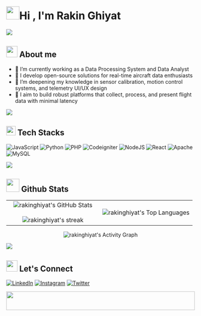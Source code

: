 <!--Title-->
<h1 align="left"><img src="https://media.giphy.com/media/hvRJCLFzcasrR4ia7z/giphy.gif" width="35"><b>Hi , I'm Rakin Ghiyat </b></h1>

<img src="https://user-images.githubusercontent.com/73097560/115834477-dbab4500-a447-11eb-908a-139a6edaec5c.gif"><br>

<!--About Me-->
## <picture><img src = "https://i.pinimg.com/originals/3f/7e/4e/3f7e4eff7c96e9fe4b8b4b1ff3f7bdb5.gif" width = 30px></picture> **About me**

- 🔭 I’m currently working as a Data Processing System and Data Analyst
- 🧩 I develop open-source solutions for real-time aircraft data enthusiasts
- 🌱 I’m deepening my knowledge in sensor calibration, motion control systems, and telemetry UI/UX design
- 📡 I aim to build robust platforms that collect, process, and present flight data with minimal latency

<img src="https://user-images.githubusercontent.com/73097560/115834477-dbab4500-a447-11eb-908a-139a6edaec5c.gif"><br>

<!--Tech Stacks-->
## <img src="https://media2.giphy.com/media/QssGEmpkyEOhBCb7e1/giphy.gif?cid=ecf05e47a0n3gi1bfqntqmob8g9aid1oyj2wr3ds3mg700bl&rid=giphy.gif" width ="25"><b> Tech Stacks</b>

![JavaScript](https://img.shields.io/badge/javascript-%23323330.svg?style=for-the-badge&logo=javascript&logoColor=%23F7DF1E) 
![Python](https://img.shields.io/badge/python-3670A0?style=for-the-badge&logo=python&logoColor=ffdd54) 
![PHP](https://img.shields.io/badge/php-%23777BB4.svg?style=for-the-badge&logo=php&logoColor=white) 
![Codeigniter](https://img.shields.io/badge/Codeigniter-%23DD0031.svg?style=for-the-badge&logo=Codeigniter&logoColor=white) 
![NodeJS](https://img.shields.io/badge/node.js-6DA55F?style=for-the-badge&logo=node.js&logoColor=white) 
![React](https://img.shields.io/badge/react-%2320232a.svg?style=for-the-badge&logo=react&logoColor=%2361DAFB) 
![Apache](https://img.shields.io/badge/apache-%23D42029.svg?style=for-the-badge&logo=apache&logoColor=white) 
![MySQL](https://img.shields.io/badge/mysql-4479A1.svg?style=for-the-badge&logo=mysql&logoColor=white) 

<img src="https://user-images.githubusercontent.com/73097560/115834477-dbab4500-a447-11eb-908a-139a6edaec5c.gif"><br>

<!-- GitHub Stats -->
## <img src="https://media.giphy.com/media/iY8CRBdQXODJSCERIr/giphy.gif" width="35"><b> Github Stats </b>

<div align="center">
  <table style="border-collapse: collapse; border: none;">
    <tr style="border: none;">
      <td width="50%" align="center" style="border: none;">
        <img src="https://github-readme-stats.vercel.app/api?username=rakinghiyat&theme=dark&show_icons=true&count_private=true" alt="rakinghiyat's GitHub Stats" />
        <br><br>
        <img title="🔥 Get streak stats for your profile at git.io/streak-stats" alt="rakinghiyat's streak" src="https://github-readme-streak-stats.herokuapp.com/?user=rakinghiyat&theme=dark&hide_border=false" />
      </td>
      <td width="50%" align="center" style="border: none;">
        <img src="https://github-readme-stats.anuraghazra1.vercel.app/api/top-langs/?username=rakinghiyat&theme=dark&hide_border=false&no-bg=true&no-frame=true&langs_count=7" alt="rakinghiyat's Top Languages" />
      </td>
    </tr>
  </table>
</div>

<div align="center">
  <img src="https://github-readme-activity-graph.vercel.app/graph?username=rakinghiyat&custom_title=rakinghiyat's%20GitHub%20Activity%20Graph&bg_color=0D1117&color=7F3FBF&line=7F3FBF&point=7F3FBF&area_color=FFFFFF&title_color=FFFFFF&area=true" alt="rakinghiyat's Activity Graph" />
</div>

<img src="https://user-images.githubusercontent.com/73097560/115834477-dbab4500-a447-11eb-908a-139a6edaec5c.gif"><br>

<!--Connect-->
## <img src="https://media.giphy.com/media/LnQjpWaON8nhr21vNW/giphy.gif" width='30'><b> Let's Connect </b>

[![LinkedIn](https://img.shields.io/badge/LinkedIn-rakinghiyat-%230A66C2.svg?style=for-the-badge&logo=linkedin&logoColor=white)](https://www.linkedin.com/in/rakin-ghiyat-naufaldy-0313b8224/)
[![Instagram](https://img.shields.io/badge/Instagram-@rakin_gn-%23E4405F.svg?style=for-the-badge&logo=Instagram&logoColor=white)](https://instagram.com/rakin_gn)
[![Twitter](https://img.shields.io/badge/Twitter-@Raking_GN-%231DA1F2.svg?style=for-the-badge&logo=X&logoColor=white)](https://x.com/Rakin_GN)

<!--Footer-->
<div style="width:100%; height:50px; overflow:hidden;">
  <img src="https://raw.githubusercontent.com/Trilokia/Trilokia/379277808c61ef204768a61bbc5d25bc7798ccf1/bottom_header.svg"
       style="width:100%; object-fit:cover; object-position:top;" />
</div>
